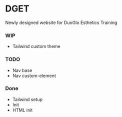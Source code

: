 # DGET

Newly designed website for DuoGlo Esthetics Training

### WIP

- Tailwind custom theme

### TODO

- Nav base
- Nav custom-element

### Done

- Tailwind setup
- Init
- HTML init

